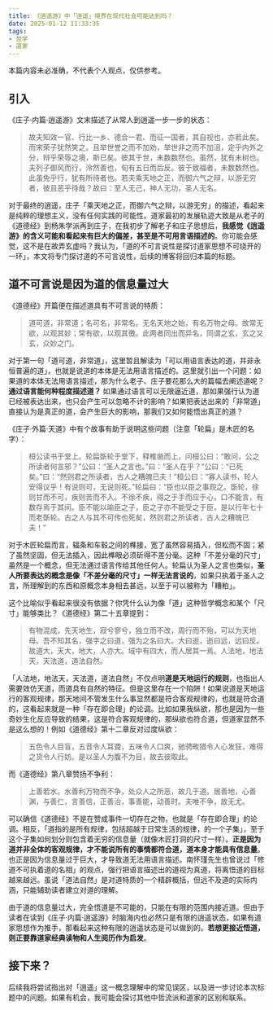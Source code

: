```yaml
---
title: 《逍遥游》中「逍遥」境界在现代社会可能达到吗？
date: 2025-01-12 11:33:35
tags:
- 哲学
- 道家
---
```


本篇内容未必准确，不代表个人观点，仅供参考。

## 引入

《庄子·内篇·逍遥游》文末描述了从常人到逍遥一步一步的状态：

> 故夫知效一官、行比一乡、德合一君、而征一国者，其自视也，亦若此矣。而宋荣子犹然笑之。且举世誉之而不加劝，举世非之而不加沮，定乎内外之分，辩乎荣辱之境，斯已矣。彼其于世，未数数然也。虽然，犹有未树也。夫列子御风而行，泠然善也，旬有五日而后反。彼于致福者，未数数然也。此虽免乎行，犹有所待者也。若夫乘天地之正，而御六气之辩，以游无穷者，彼且恶乎待哉？故曰：至人无己，神人无功，圣人无名。

对于最终的逍遥，庄子「乘天地之正，而御六气之辩，以游无穷」的描述，看起来是纯粹的理想主义，没有任何实践的可能性。道家最初的发展轨迹大致是从老子的《道德经》到杨朱学派再到庄子，在我初步了解老子和庄子思想后，**我感觉《逍遥游》的含义可能和看起来有巨大的偏差，甚至是不可用言语描述的**。你可能会感觉，这不是在故弄玄虚吗？我认为，「道的不可言说性是探讨道家思想不可绕开的一环」，本文将专门探讨道的不可言说性，后续的博客将回归本篇的标题。

## 道不可言说是因为道的信息量过大

《道德经》开篇便在描述道具有不可言说的特质：

> 道可道，非常道；名可名，非常名。无名天地之始，有名万物之母。故常无欲，以观其妙；常有欲，以观其徼。此两者同出而异名，同谓之玄，玄之又玄，众妙之门。

对于第一句「道可道，非常道」，这里暂且解读为「可以用语言表达的道，并非永恒普遍的道」，也就是说道的本体是无法用语言描述的。这里就引出一个问题：如果道的本体无法用语言描述，那为什么老子、庄子要花那么大的篇幅去阐述道呢？**通过语言能何种程度描述道？** 如果通过语言可以无限逼近道，那如果强行认为道已经被表达出来，也只会产生可以忽略不计的影响？如果把表达出来的「非常道」直接认为是真正的道，会产生巨大的影响，那我们又如何能悟出真正的道？

《庄子·外篇·天道》中有个故事有助于说明这些问题（注意「轮扁」是木匠的名字）：

> 桓公读书于堂上。轮扁斲轮于堂下，释椎凿而上，问桓公曰：“敢问，公之所读者何言邪？”公曰：“圣人之言也。”曰：“圣人在乎？”公曰：“已死矣。”曰：“然则君之所读者，古人之糟魄已夫！”桓公曰：“寡人读书，轮人安得议乎！有说则可，无说则死。”轮扁曰：“臣也以臣之事观之。斲轮，徐则甘而不可，疾则苦而不入。不徐不疾，得之于手而应于心，口不能言，有数存焉于其间。臣不能以喻臣之子，臣之子亦不能受之于臣，是以行年七十而老斲轮。古之人与其不可传也死矣，然则君之所读者，古人之糟魄已夫！”

对于木匠轮扁而言，辐条和车毂之间的榫接，宽了虽然容易插入，但松而不固；紧了虽然坚固，但无法插入，因此榫眼必须斫得不差分毫。这种「不差分毫的尺寸」虽然是一个概念，但无法通过语言传给其他任何人。轮扁认为圣人之言也类似，**圣人所要表达的概念是像「不差分毫的尺寸」一样无法言说的**，如果只执着于圣人之言，所理解到的东西和原概念本身相去甚远，以至于可以被称为「糟粕」。

这个比喻似乎看起来很没有依据？你凭什么认为像「道」这种哲学概念和某个「尺寸」能够类比？《道德经》第二十五章提到：

> 有物混成，先天地生，寂兮寥兮，独立而不改，周行而不殆，可以为天地母。吾不知其名，强字之曰道，强为之名曰大。大曰逝，逝曰远，远曰反。故道大，天大，地大，人亦大。域中有四大，而人居其一焉。人法地，地法天，天法道，道法自然。

「人法地，地法天，天法道，道法自然」不仅点明**道是天地运行的规则**，也指出人需要效仿天道，而道具有自然的特征。但是这里存在一个陷阱！如果说道是天地运行的客观规律，那天地间不管发生什么事显然都是符合客观规律的，也就是符合道的，这看起来就是一种「存在即合理」的论调。比如如果我纵欲，那也是因为一些奇妙生化反应导致的结果，这是符合客观规律的，那纵欲也符合道，但道家显然不是这么想的！例如《道德经》第十二章反对过度纵欲：

> 五色令人目盲，五音令人耳聋，五味令人口爽，驰骋畋猎令人心发狂，难得之货令人行妨。是以圣人为腹不为目，故去彼取此。

而《道德经》第八章赞扬不争利：

> 上善若水。水善利万物而不争，处众人之所恶，故几于道。居善地，心善渊，与善仁，言善信，正善治，事善能，动善时。夫唯不争，故无尤。

可以确信《道德经》不是在赞成事件一切存在之物，也就是「存在即合理」的论调。相反，「道指的是所有规律，包括超越于日常生活的规律，的一个子集」，至于这个子集如何划分则包含着无穷的信息量（就像木匠打洞的尺寸一样）。**正是因为道并非全体的客观规律，才不能说所有的事情都符合道，道本身才能具有信息量**。也正是因为信息量过于巨大，才导致道无法用语言描述。南怀瑾先生也曾说过「修道不可执着道的名相」的观点，强行把语言描述出的道视为真道，将离悟道的目标越来越远。虽说「道法自然」是对道特质的一个精辟概括，但远不及道的实际内涵，只能辅助读者建立对道的理解。

由于道的信息量过大，完全悟道是不可能的，只能在有限的范围内接近道。但由于读者在读到《庄子·内篇·逍遥游》时脑海内也必然只是有限的逍遥状态，如果有道家思想作为推手，那看起来这种有限的逍遥状态是可以做到的。**若想更接近悟道，则正要靠道家经典读物和人生阅历作为启发**。

## 接下来？

后续我将尝试指出对「逍遥」这一概念理解中的常见误区，以及进一步讨论本次标题中的问题。如果有机会，我可能会探讨其他中哲流派和道家的区别和联系。
